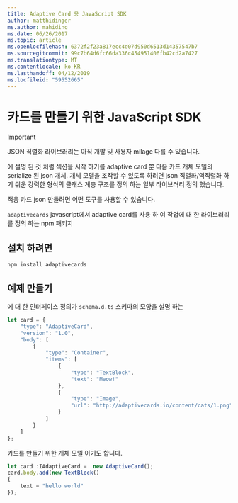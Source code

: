 ```yaml
---
title: Adaptive Card 용 JavaScript SDK
author: matthidinger
ms.author: mahiding
ms.date: 06/26/2017
ms.topic: article
ms.openlocfilehash: 6372f2f23a817ecc4d07d950d6513d14357547b7
ms.sourcegitcommit: 99c7b64d6fc66da336c454951406fb42cd2a7427
ms.translationtype: MT
ms.contentlocale: ko-KR
ms.lasthandoff: 04/12/2019
ms.locfileid: "59552665"
---
```

# <a name="javascript-sdk-for-creating-cards"></a>카드를 만들기 위한 JavaScript SDK

> [!IMPORTANT]
> JSON 직렬화 라이브러리는 아직 개발 및 사용자 milage 다를 수 있습니다.

에 설명 된 것 처럼 섹션을 시작 하기를 adaptive card 뿐 다음 카드 개체 모델의 serialize 된 json 개체.  개체 모델을 조작할 수 있도록 하려면 json 직렬화/역직렬화 하기 쉬운 강력한 형식의 클래스 계층 구조를 정의 하는 일부 라이브러리 정의 했습니다.

적응 카드 json 만들려면 어떤 도구를 사용할 수 있습니다.

`adaptivecards` javascript에서 adaptive card를 사용 하 여 작업에 대 한 라이브러리를 정의 하는 npm 패키지

## <a name="to-install"></a>설치 하려면
```console
npm install adaptivecards
```

## <a name="example-creating"></a>예제 만들기 
에 대 한 인터페이스 정의가 `schema.d.ts` 스키마의 모양을 설명 하는

```typescript
let card = {
    "type": "AdaptiveCard",
    "version": "1.0",
    "body": [
        {
            "type": "Container",
            "items": [
                {
                    "type": "TextBlock",
                    "text": "Meow!"
                },
                {
                    "type": "Image",
                    "url": "http://adaptivecards.io/content/cats/1.png"
                }
            ]
        }
    ]
};
```

카드를 만들기 위한 개체 모델 이기도 합니다.


```typescript
let card :IAdaptiveCard =  new AdaptiveCard();
card.body.add(new TextBlock() 
{
    text = "hello world"
});
```
